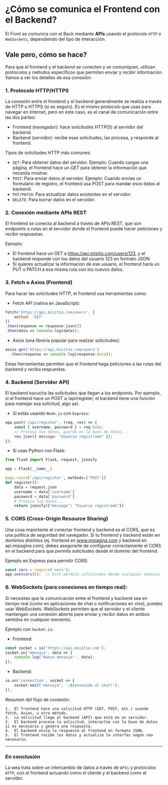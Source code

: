 
# ¿Cómo se comunica el Frontend con el Backend?

El Front se comunica con el Back mediante __APIs__ usando el protocolo `HTTP` o `WebSockets`, dependiendo del tipo de interacción.


## Vale pero, cómo se hace?

Para que el frontend y el backend se conecten y se comuniquen, utilizan protocolos y métodos específicos que permiten enviar y recibir información. Vamos a ver los detalles de esa conexión:

### 1. Protocolo HTTP/HTTPS

La conexión entre el frontend y el backend generalmente se realiza a través de HTTP o HTTPS (si es seguro). Es el mismo protocolo que usas para navegar en Internet, pero en este caso, es el canal de comunicación entre las dos partes:

- Frontend (navegador): hace solicitudes HTTP(S) al servidor del backend.
- Backend (servidor): recibe esas solicitudes, las procesa, y responde al frontend.

Tipos de solicitudes HTTP más comunes:

- `GET`: Para obtener datos del servidor. Ejemplo: Cuando cargas una página, el frontend hace un GET para obtener la información que necesita mostrar.
- `POST`: Para enviar datos al servidor. Ejemplo: Cuando envías un formulario de registro, el frontend usa POST para mandar esos datos al backend.
- `PUT/PATCH`: Para actualizar datos existentes en el servidor.
- `DELETE`: Para borrar datos en el servidor.

### 2. Conexión mediante APIs REST

El frontend se conecta al backend a través de APIs REST, que son endpoints o rutas en el servidor donde el frontend puede hacer peticiones y recibir respuestas.

Ejemplo:

- El frontend hace un GET a https://api.misitio.com/users/123, y el backend responde con los datos del usuario 123 en formato JSON.
- Si quieres actualizar la información de ese usuario, el frontend haría un PUT o PATCH a esa misma ruta con los nuevos datos.

### 3. Fetch o Axios (Frontend)

Para hacer las solicitudes HTTP, el frontend usa herramientas como:

- Fetch API (nativa en JavaScript):

```js
fetch('https://api.misitio.com/users', {
    method: 'GET'
})
.then(response => response.json())
.then(data => console.log(data));
```

- Axios (una librería popular para realizar solicitudes):

```js
axios.get('https://api.misitio.com/users')
  .then(response => console.log(response.data));
```


Estas herramientas permiten que el frontend haga peticiones a las rutas del backend y reciba respuestas.

### 4. Backend (Servidor API)

El backend escucha las solicitudes que llegan a los endpoints. Por ejemplo, si el frontend hace un POST a /api/register, el backend tiene una función para manejar esa solicitud, algo así:

- Si estás usando `Node.js` con `Express`:

```js
app.post('/api/register', (req, res) => {
    const { username, password } = req.body;
    // Procesa los datos, guarda en la base de datos...
    res.json({ message: "Usuario registrado" });
});
```

- Si usas Python con Flask:

```py
from flask import Flask, request, jsonify

app = Flask(__name__)

@app.route('/api/register', methods=['POST'])
def register():
    data = request.json
    username = data['username']
    password = data['password']
    # Procesa los datos...
    return jsonify({"message": "Usuario registrado"})
```


### 5. CORS (Cross-Origin Resource Sharing)

Una cosa importante al conectar frontend y backend es el CORS, que es una política de seguridad del navegador. Si tu frontend y backend están en dominios distintos (ej. frontend en www.mipagina.com y backend en api.mipagina.com), debes asegurarte de configurar correctamente el CORS en el backend para que permita solicitudes desde el dominio del frontend.

Ejemplo en Express para permitir CORS:

```js
const cors = require('cors');
app.use(cors());  // Esto permite solicitudes desde cualquier dominio
```

### 6. WebSockets (para conexiones en tiempo real):

Si necesitas que la comunicación entre el frontend y backend sea en tiempo real (como en aplicaciones de chat o notificaciones en vivo), puedes usar WebSockets. WebSockets permiten que el servidor y el cliente mantengan una conexión abierta para enviar y recibir datos en ambos sentidos en cualquier momento.

Ejemplo con `Socket.io`:

- Frontend:

```js
const socket = io('https://api.misitio.com');
socket.on('mensaje', data => {
    console.log('Nuevo mensaje:', data);
});
```

- Backend:

```js
io.on('connection', socket => {
    socket.emit('mensaje', '¡Bienvenido al chat!');
});
```


Resumen del flujo de conexión:

	1.	El frontend hace una solicitud HTTP (GET, POST, etc.) usando fetch, Axios, u otro método.
	2.	La solicitud llega al backend (API) que está en un servidor.
	3.	El backend procesa la solicitud, interactúa con la base de datos si es necesario y genera una respuesta.
	4.	El backend envía la respuesta al frontend en formato JSON.
	5.	El frontend recibe los datos y actualiza la interfaz según sea necesario.

---

### En conclusión

La wea trata sobre un intercambio de datos a través de `APIs` y protocolos `HTTP`, con el frontend actuando como el cliente y el backend como el servidor. 
